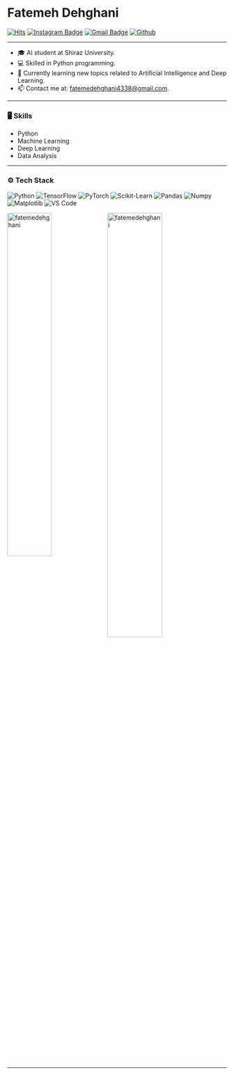 # Fatemeh Dehghani

[![Hits](https://hits.seeyoufarm.com/api/count/incr/badge.svg?url=https%3A%2F%2Fgithub.com%2Ffatemedehghani&count_bg=%2379C83D&title_bg=%23555555&icon=&icon_color=%23E7E7E7&title=Profile+Views&edge_flat=false)](https://hits.seeyoufarm.com)
[![Instagram Badge](https://img.shields.io/badge/-Instagram-purple?logo=instagram&logoColor=white&link=https://instagram.com/fattme.dehghani/)](https://www.instagram.com/fattme.dehghani/)
[![Gmail Badge](https://img.shields.io/badge/-Gmail-c14438?style=flat&logo=Gmail&logoColor=white)](mailto:fatemedehghani4338@gmail.com)
[![Github](https://img.shields.io/github/followers/fatemedehghani?label=Follow&style=social)](https://github.com/fatemedehghani)

---

- 🎓 AI student at Shiraz University.
- 💻 Skilled in Python programming.
- 🌱 Currently learning new topics related to Artificial Intelligence and Deep Learning.
- 📫 Contact me at: [fatemedehghani4338@gmail.com](mailto:fatemedehghani4338@gmail.com).

---

### 🖥 Skills

- Python
- Machine Learning
- Deep Learning
- Data Analysis

---

### ⚙️ Tech Stack

![Python](https://img.shields.io/badge/-Python-05122A?style=flat-square&logo=Python&color=353535) 
![TensorFlow](https://img.shields.io/badge/-TensorFlow-05122A?style=flat-square&logo=TensorFlow&color=353535) 
![PyTorch](https://img.shields.io/badge/-PyTorch-05122A?style=flat-square&logo=PyTorch&color=353535) 
![Scikit-Learn](https://img.shields.io/badge/-Scikit%20Learn-05122A?style=flat-square&logo=Scikit-Learn&color=353535) 
![Pandas](https://img.shields.io/badge/-Pandas-05122A?style=flat-square&logo=Pandas&color=353535) 
![Numpy](https://img.shields.io/badge/-Numpy-05122A?style=flat-square&logo=Numpy&color=353535) 
![Matplotlib](https://img.shields.io/badge/-Matplotlib-05122A?style=flat-square&logo=Matplotlib&color=353535)
![VS Code](https://img.shields.io/badge/-Visual%20Studio%20Code-05122A?style=flat-square&logo=Visual-Studio-Code&color=353535)

<div>
  <img width="45%" align="left" src="https://github-readme-stats.vercel.app/api/top-langs?username=fatemedehghani&show_icons=true&locale=en&layout=compact" alt="fatemedehghani" />
  <img width="50%"  src="https://github-readme-streak-stats.herokuapp.com/?user=fatemedehghani&" alt="fatemedehghani" />
</div>

---
